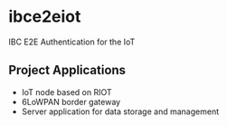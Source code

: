 # ibce2eiot
IBC E2E Authentication for the IoT

## Project Applications
- IoT node based on RIOT
- 6LoWPAN border gateway
- Server application for data storage and management